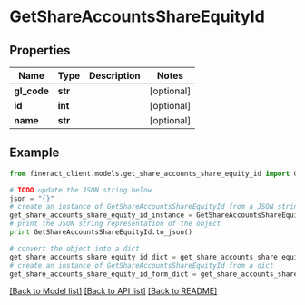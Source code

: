 # GetShareAccountsShareEquityId


## Properties

Name | Type | Description | Notes
------------ | ------------- | ------------- | -------------
**gl_code** | **str** |  | [optional] 
**id** | **int** |  | [optional] 
**name** | **str** |  | [optional] 

## Example

```python
from fineract_client.models.get_share_accounts_share_equity_id import GetShareAccountsShareEquityId

# TODO update the JSON string below
json = "{}"
# create an instance of GetShareAccountsShareEquityId from a JSON string
get_share_accounts_share_equity_id_instance = GetShareAccountsShareEquityId.from_json(json)
# print the JSON string representation of the object
print GetShareAccountsShareEquityId.to_json()

# convert the object into a dict
get_share_accounts_share_equity_id_dict = get_share_accounts_share_equity_id_instance.to_dict()
# create an instance of GetShareAccountsShareEquityId from a dict
get_share_accounts_share_equity_id_form_dict = get_share_accounts_share_equity_id.from_dict(get_share_accounts_share_equity_id_dict)
```
[[Back to Model list]](../README.md#documentation-for-models) [[Back to API list]](../README.md#documentation-for-api-endpoints) [[Back to README]](../README.md)


